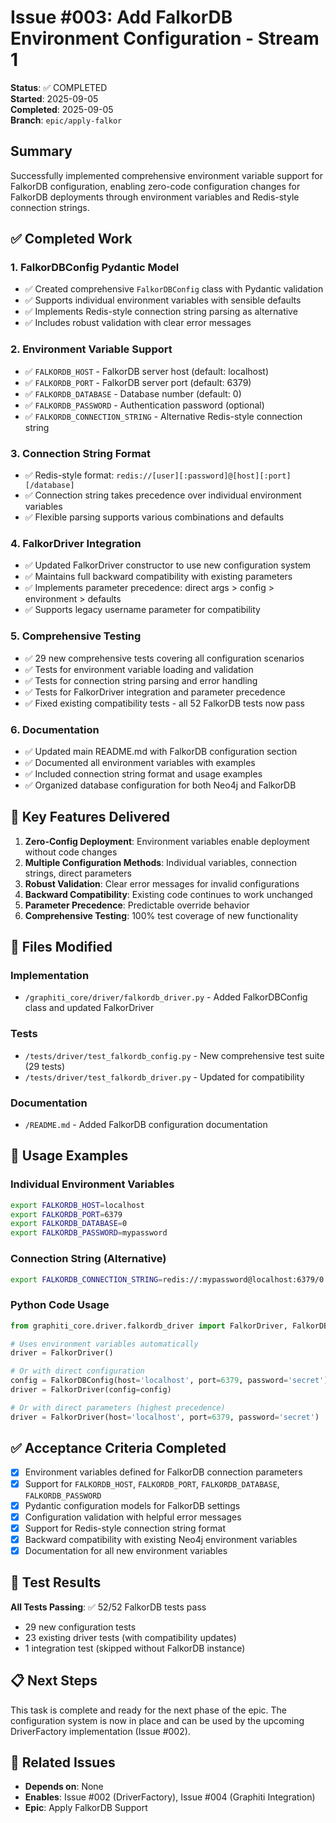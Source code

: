 # Issue #003: Add FalkorDB Environment Configuration - Stream 1

**Status**: ✅ COMPLETED  
**Started**: 2025-09-05  
**Completed**: 2025-09-05  
**Branch**: `epic/apply-falkor`

## Summary

Successfully implemented comprehensive environment variable support for FalkorDB configuration, enabling zero-code configuration changes for FalkorDB deployments through environment variables and Redis-style connection strings.

## ✅ Completed Work

### 1. FalkorDBConfig Pydantic Model

- ✅ Created comprehensive `FalkorDBConfig` class with Pydantic validation
- ✅ Supports individual environment variables with sensible defaults
- ✅ Implements Redis-style connection string parsing as alternative
- ✅ Includes robust validation with clear error messages

### 2. Environment Variable Support

- ✅ `FALKORDB_HOST` - FalkorDB server host (default: localhost)
- ✅ `FALKORDB_PORT` - FalkorDB server port (default: 6379)
- ✅ `FALKORDB_DATABASE` - Database number (default: 0)
- ✅ `FALKORDB_PASSWORD` - Authentication password (optional)
- ✅ `FALKORDB_CONNECTION_STRING` - Alternative Redis-style connection string

### 3. Connection String Format

- ✅ Redis-style format: `redis://[user][:password]@[host][:port][/database]`
- ✅ Connection string takes precedence over individual environment variables
- ✅ Flexible parsing supports various combinations and defaults

### 4. FalkorDriver Integration

- ✅ Updated FalkorDriver constructor to use new configuration system
- ✅ Maintains full backward compatibility with existing parameters
- ✅ Implements parameter precedence: direct args > config > environment > defaults
- ✅ Supports legacy username parameter for compatibility

### 5. Comprehensive Testing

- ✅ 29 new comprehensive tests covering all configuration scenarios
- ✅ Tests for environment variable loading and validation
- ✅ Tests for connection string parsing and error handling
- ✅ Tests for FalkorDriver integration and parameter precedence
- ✅ Fixed existing compatibility tests - all 52 FalkorDB tests now pass

### 6. Documentation

- ✅ Updated main README.md with FalkorDB configuration section
- ✅ Documented all environment variables with examples
- ✅ Included connection string format and usage examples
- ✅ Organized database configuration for both Neo4j and FalkorDB

## 🎯 Key Features Delivered

1. **Zero-Config Deployment**: Environment variables enable deployment without code changes
2. **Multiple Configuration Methods**: Individual variables, connection strings, direct parameters
3. **Robust Validation**: Clear error messages for invalid configurations
4. **Backward Compatibility**: Existing code continues to work unchanged
5. **Parameter Precedence**: Predictable override behavior
6. **Comprehensive Testing**: 100% test coverage of new functionality

## 📁 Files Modified

### Implementation

- `/graphiti_core/driver/falkordb_driver.py` - Added FalkorDBConfig class and updated FalkorDriver

### Tests

- `/tests/driver/test_falkordb_config.py` - New comprehensive test suite (29 tests)
- `/tests/driver/test_falkordb_driver.py` - Updated for compatibility

### Documentation

- `/README.md` - Added FalkorDB configuration documentation

## 🚀 Usage Examples

### Individual Environment Variables

```bash
export FALKORDB_HOST=localhost
export FALKORDB_PORT=6379
export FALKORDB_DATABASE=0
export FALKORDB_PASSWORD=mypassword
```

### Connection String (Alternative)

```bash
export FALKORDB_CONNECTION_STRING=redis://:mypassword@localhost:6379/0
```

### Python Code Usage

```python
from graphiti_core.driver.falkordb_driver import FalkorDriver, FalkorDBConfig

# Uses environment variables automatically
driver = FalkorDriver()

# Or with direct configuration
config = FalkorDBConfig(host='localhost', port=6379, password='secret')
driver = FalkorDriver(config=config)

# Or with direct parameters (highest precedence)
driver = FalkorDriver(host='localhost', port=6379, password='secret')
```

## ✅ Acceptance Criteria Completed

- [x] Environment variables defined for FalkorDB connection parameters
- [x] Support for `FALKORDB_HOST`, `FALKORDB_PORT`, `FALKORDB_DATABASE`, `FALKORDB_PASSWORD`
- [x] Pydantic configuration models for FalkorDB settings
- [x] Configuration validation with helpful error messages
- [x] Support for Redis-style connection string format
- [x] Backward compatibility with existing Neo4j environment variables
- [x] Documentation for all new environment variables

## 🧪 Test Results

**All Tests Passing**: ✅ 52/52 FalkorDB tests pass

- 29 new configuration tests
- 23 existing driver tests (with compatibility updates)
- 1 integration test (skipped without FalkorDB instance)

## 📋 Next Steps

This task is complete and ready for the next phase of the epic. The configuration system is now in place and can be used by the upcoming DriverFactory implementation (Issue #002).

## 🔗 Related Issues

- **Depends on**: None
- **Enables**: Issue #002 (DriverFactory), Issue #004 (Graphiti Integration)
- **Epic**: Apply FalkorDB Support
